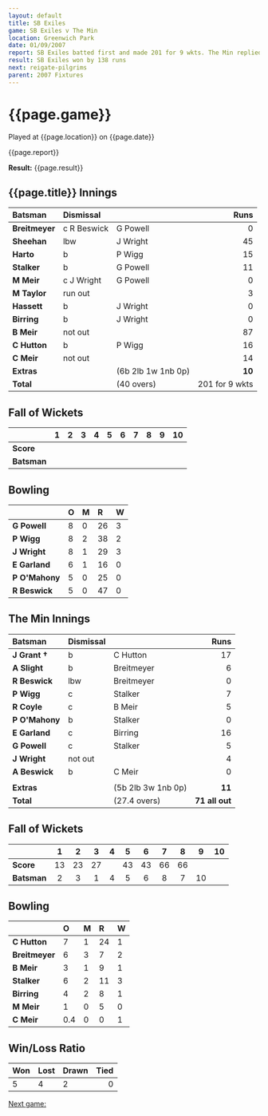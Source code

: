 ```yaml
---
layout: default
title: SB Exiles
game: SB Exiles v The Min
location: Greenwich Park
date: 01/09/2007
report: SB Exiles batted first and made 201 for 9 wkts. The Min replied with 71 all out
result: SB Exiles won by 138 runs
next: reigate-pilgrims
parent: 2007 Fixtures
---
```


# {{page.game}}

Played at {{page.location}} on {{page.date}}

{{page.report}}

**Result:** {{page.result}}

## {{page.title}} Innings

| Batsman | Dismissal |  | Runs |
|:---|:---|---|---:|
| **Breitmeyer** | c R Beswick | G Powell | 0 |
| **Sheehan** | lbw | J Wright | 45 |
| **Harto** | b | P Wigg | 15 |
| **Stalker** | b | G Powell | 11 |
| **M Meir** | c J Wright | G Powell | 0 |
| **M Taylor** | run out |  | 3 |
| **Hassett** | b | J Wright | 0 |
| **Birring** | b | J Wright | 0 |
| **B Meir** | not out |  | 87 |
| **C Hutton** | b | P Wigg | 16 |
| **C Meir** | not out |  | 14 |
| **Extras** | | (6b 2lb 1w 1nb 0p) | **10** |
| **Total** | | (40  overs) | 201 for 9 wkts |

## Fall of Wickets

| | 1 | 2 | 3 | 4 | 5 | 6 | 7 | 8 | 9 | 10 |
|---|:---:|:---:|:---:|:---:|:---:|:---:|:---:|:---:|:---:|:---:|
| **Score** |  |  |  |  |  |  |  |  |  |  |
| **Batsman** |  |  |  |  |  |  |  |  |  |  |

## Bowling

| | O | M | R | W |
|---|:---|:---|:---|:---|
| **G Powell** | 8 | 0 | 26 | 3 |
| **P Wigg** | 8 | 2 | 38 | 2 |
| **J Wright** | 8 | 1 | 29 | 3 |
| **E Garland** | 6 | 1 | 16 | 0 |
| **P O'Mahony** | 5 | 0 | 25 | 0 |
| **R Beswick** | 5 | 0 | 47 | 0 |

## The Min Innings

| Batsman | Dismissal |  | Runs |
|:---|:---|---|---:|
| **J Grant &#8224;** | b | C Hutton | 17 |
| **A Slight** | b | Breitmeyer | 6 |
| **R Beswick** | lbw | Breitmeyer | 0 |
| **P Wigg** | c | Stalker | 7 |
| **R Coyle** | c | B Meir | 5 |
| **P O'Mahony** | b | Stalker | 0 |
| **E Garland** | c | Birring | 16 |
| **G Powell** | c | Stalker | 5 |
| **J Wright** | not out |  | 4 |
| **A Beswick** | b | C Meir | 0 |
|  |  |  |  |
| **Extras** | | (5b 2lb 3w 1nb 0p) | **11** |
| **Total** | | (27.4 overs) | **71 all out** |

## Fall of Wickets

| | 1 | 2 | 3 | 4 | 5 | 6 | 7 | 8 | 9 | 10 |
|---|:---:|:---:|:---:|:---:|:---:|:---:|:---:|:---:|:---:|:---:|
| **Score** | 13 | 23 | 27 |  | 43 | 43 | 66 | 66 |  |  |
| **Batsman** | 2 | 3 | 1 | 4 | 5 | 6 | 8 | 7 | 10 |  |

## Bowling

| | O | M | R | W |
|---|:---|:---|:---|:---|
| **C Hutton** | 7 | 1 | 24 | 1 |
| **Breitmeyer** | 6 | 3 | 7 | 2 |
| **B Meir** | 3 | 1 | 9 | 1 |
| **Stalker** | 6 | 2 | 11 | 3 |
| **Birring** | 4 | 2 | 8 | 1 |
| **M Meir** | 1 | 0 | 5 | 0 |
| **C Meir** | 0.4 | 0 | 0 | 1 |

## Win/Loss Ratio

| Won | Lost | Drawn | Tied |
|:---|:---|:---|---:|
| 5 | 4 | 2 | 0 |

[Next game:]({{page.next}})